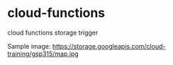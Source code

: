 # cloud-functions
cloud functions storage trigger

Sample image: https://storage.googleapis.com/cloud-training/gsp315/map.jpg
